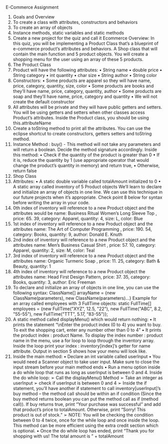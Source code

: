 E-Commerce Assignment

1) Goals and Overview
1) To create a class with attributes, constructors and behaviors
2) To create an array of objects
3) Instance methods, static variables and static methods
4) Create a new project for the quiz and call it Ecommerce
   Overview: In this quiz, you will be implementing a Product Class that’s a blueprint
   of e-commerce product’s attributes and behaviors. A Shop class that will contain the
   main function and 5 product objects. You will create a shopping menu for the user
   using an array of these 5 products.
2) The Product Class
1) Product will have the following attributes:
   • String name
   • double price
   • String category
   • int quantity
   • char size
   • String author
   • String color
2) Constructors:
   • Some products are apparel so they will have name,
   price, category, quantity, size, color
   • Some products are books and they’ll have name,
   price, category, quantity, author
   • Some products are soap and they’ll have name, price,
   category and quantity
   • We will not create the default constructor
3) All attributes will be private and they will have public getters and setters. You will
   be using getters and setters when other classes access Product’s attributes. Inside
   the Product class, you should be using this.attributeName
4) Create a toString method to print all the attributes. You can use the eclipse shortcut
   to create constructors, getters setters and toString method.
5) Instance Method : buy() - This method will not take any parameters and will
   return a boolean. Decide the method signature accordingly. Inside this method:
   • Check if the quantity of the product is greater than 0
   • If it is, reduce the quantity by 1 (use appropriate operator that would change
   the product’s quantity in memory) and return true,
   • Otherwise, return false
3) Shop Class
1) Attributes:
   • A static double variable called totalAmount initialized to 0
   • A static array called inventory of 5 Product objects
   We’ll learn to declare and initialize an array of objects in one line. We can use
   this technique in our future projects when it’s appropriate. Check point 8
   below for syntax before writing the array in your code.
2) 0th index of inventory will reference to a new Product object and the attributes
   would be name: Business Ritual Women’s Long Sleeve Top , price: 65. 39,
   category: Apparel, quantity: 4, size: L, color: Blue
3) 1st index of inventory will reference to a new Product object and the attributes
   name: The Art of Computer Programming , price: 190. 54, category: Books,
   quantity: 9, author: Donald E. Knuth
4) 2nd index of inventory will reference to a new Product object and the attributes
   name: Men’s Business Casual Shirt , price: 57. 10, category: Apparel, quantity:
   2, size: M, color: Teal
5) 3rd index of inventory will reference to a new Product object and the attributes
   name: Organic Turmeric Soap , price: 11. 25, category: Bath & Beauty,
   quantity: 1
6) 4th index of inventory will reference to a new Product object the attributes name:
   Head First Design Pattern, price: 37. 35, category: Books, quantity: 3, author:
   Eric Freeman
7) To declare and initialize an array of objects in one line, you can use the following
   syntax:
   ClassName[] arrayName = {new ClassName(parameters), new
   ClassName(parameters)…}
   Example for an array called employees with 3 FullTime objects:
   static FullTime[] employees = {new FullTime("XYZ", 12.5,
   "22"), new FullTime("ABC", 8.2, "55-55"), new
   FullTime("TTT", 5.17, “83-55")};
8) A static method called displayMenu() which would return nothing:
   • It prints the statement “\nEnter the product index (0 to 4) you
   want to buy. To exit the shopping cart, enter any number
   other than 0 to 4”
   • It prints the product index : product Name. To display the index number :
   product name in the menu, use a for loop to loop through the inventory array.
   Inside the loop print your index : inventory[index]’s getter for name attribute.
   Output in section 5 shows how your menu will look like.
9) Inside the main method:
   • Declare an int variable called userInput
   • You would need a Scanner object to take user input. Make sure to close the
   input stream before your main method ends
   • Run a menu option inside a do while loop that runs as long as userInput is
   between 0 and 4. Inside the do while loop:
   ➢ Call the displayMenu() Method
   ➢ Take an integer as userInput
   ➢ check if userInput is between 0 and 4
   ➢ Inside the if statement, you’ll have another if statement to call
   inventory[userInput]’s buy method – the method call should be
   within an if condition (Since the buy method returns boolean you can put
   the method call as if (method call)). If buy returns true, print “Your
   purchase was successful” and add that product’s price to
   totalAmount. Otherwise, print “Sorry! This product is out of
   stock.”
   ➢ NOTE: You will be checking the condition between 0 to 4 twice, once for the
   while loop and once inside the loop. This method can be more efficient using the
   extra credit section which is optional.
   • Once the do while loop has ended, print “Thank you for shopping with us! The
   total amount is ” + totalAmount 

